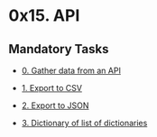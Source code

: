 # 0x15. API

## Mandatory Tasks

* [0. Gather data from an API](0-gather_data_from_an_API.py)

* [1. Export to CSV](1-export_to_CSV.py)

* [2. Export to JSON](2-export_to_JSON.py)

* [3. Dictionary of list of dictionaries](3-dictionary_of_list_of_dictionaries.py)

